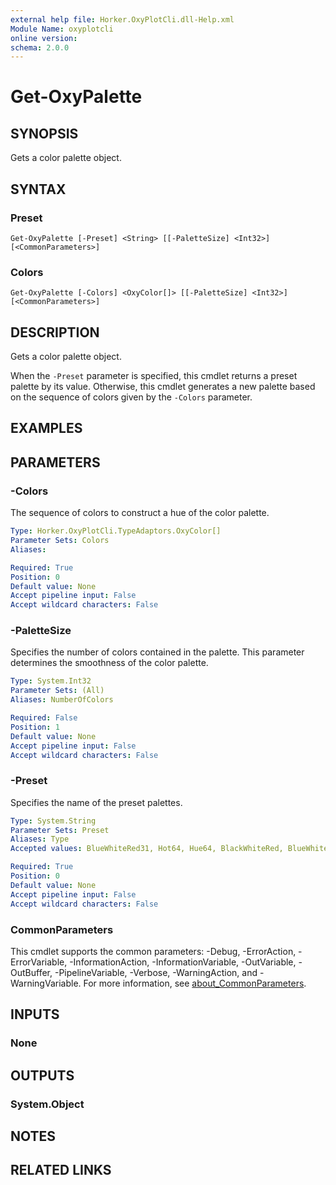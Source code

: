 ```yaml
---
external help file: Horker.OxyPlotCli.dll-Help.xml
Module Name: oxyplotcli
online version:
schema: 2.0.0
---
```


# Get-OxyPalette

## SYNOPSIS
Gets a color palette object.

## SYNTAX

### Preset
```
Get-OxyPalette [-Preset] <String> [[-PaletteSize] <Int32>] [<CommonParameters>]
```

### Colors
```
Get-OxyPalette [-Colors] <OxyColor[]> [[-PaletteSize] <Int32>] [<CommonParameters>]
```

## DESCRIPTION
Gets a color palette object.

When the `-Preset` parameter is specified, this cmdlet returns a preset palette by its value.
Otherwise, this cmdlet generates a new palette based on the sequence of colors given by the `-Colors` parameter.

## EXAMPLES

## PARAMETERS

### -Colors
The sequence of colors to construct a hue of the color palette.

```yaml
Type: Horker.OxyPlotCli.TypeAdaptors.OxyColor[]
Parameter Sets: Colors
Aliases:

Required: True
Position: 0
Default value: None
Accept pipeline input: False
Accept wildcard characters: False
```

### -PaletteSize
Specifies the number of colors contained in the palette. This parameter determines the smoothness of the color palette.

```yaml
Type: System.Int32
Parameter Sets: (All)
Aliases: NumberOfColors

Required: False
Position: 1
Default value: None
Accept pipeline input: False
Accept wildcard characters: False
```

### -Preset
Specifies the name of the preset palettes.

```yaml
Type: System.String
Parameter Sets: Preset
Aliases: Type
Accepted values: BlueWhiteRed31, Hot64, Hue64, BlackWhiteRed, BlueWhiteRed, Cool, Gray, Hot, Hue, HueDistinct, Jet, Rainbow, RHue

Required: True
Position: 0
Default value: None
Accept pipeline input: False
Accept wildcard characters: False
```

### CommonParameters
This cmdlet supports the common parameters: -Debug, -ErrorAction, -ErrorVariable, -InformationAction, -InformationVariable, -OutVariable, -OutBuffer, -PipelineVariable, -Verbose, -WarningAction, and -WarningVariable. For more information, see [about_CommonParameters](http://go.microsoft.com/fwlink/?LinkID=113216).

## INPUTS

### None
## OUTPUTS

### System.Object
## NOTES

## RELATED LINKS
